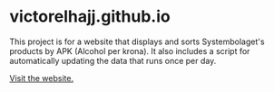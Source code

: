 # victorelhajj.github.io

This project is for a website that displays and sorts Systembolaget's products by APK (Alcohol per krona). 
It also includes a script for automatically updating the data that runs once per day.

[Visit the website.](https://www.alkoholperkrona.nu)
